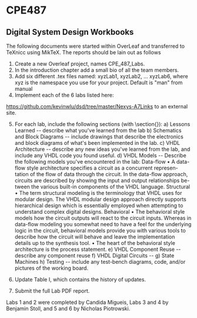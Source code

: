 # CPE487
## Digital System Design Workbooks
The following documents were started within OverLeaf and transferred to TeXnicc using MikTeX. The reports should be lain out as follows
1.  Create a new Overleaf project, names CPE_487_Labs.
2.  In the introduction chapter add a small bio of all the team members.
3.  Add six different .tex files named: xyzLab1, xyzLab2, ... xyzLab6, where xyz is the namespace you use for your project.  Default is "man" from manual
4.  Implement each of the 6 labs listed here:

https://github.com/kevinwlu/dsd/tree/master/Nexys-A7Links to an external site.

5.  For each lab, include the following sections (with \section{}):
a) Lessons Learned -- describe what you've learned from the lab
b) Schematics and Block Diagrams -- include drawings that describe the electronics and block diagrams of what's been implemented in the lab.
c) VHDL Architecture -- describe any new ideas you've learned from the lab, and include any VHDL code you found useful.
d) VHDL Models -- Describe the following models you've encountered in the lab:
Data-flow
• A data-flow style architecture specifies a circuit as a concurrent represen- tation of the flow of
data through the circuit. In the data-flow approach, circuits are described by showing the input
and output relationships be- tween the various built-in components of the VHDL language.
Structural
• The term structural modeling is the terminology that VHDL uses for modular design. The VHDL
modular design approach directly supports hierarchical design which is essentially employed
when attempting to understand complex digital designs.
Behavioral
• The behavioral style models how the circuit outputs will react to the circuit inputs. Whereas in
data-flow modeling you somewhat need to have a feel for the underlying logic in the circuit,
behavioral models provide you with various tools to describe how the circuit will behave and
leave the implementation details up to the synthesis tool.
• The heart of the behavioral style architecture is the process statement.
e) VHDL Component Reuse -- describe any component reuse
f) VHDL Digital Circuits --
g) State Machines
h) Testing -- include any test-bench diagrams, code, and/or pictures of the working board.

6.  Update Table I, which contains the history of updates.
7.  Submit the full Lab PDF report.

Labs 1 and 2 were completed by Candida Migueis, Labs 3 and 4 by Benjamin Stoll, and 5 and 6 by Nicholas Piotrowski.
